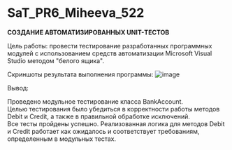 # SaT_PR6_Miheeva_522

**СОЗДАНИЕ АВТОМАТИЗИРОВАННЫХ UNIT-ТЕСТОВ**

Цель работы: провести тестирование разработанных программных модулей с использованием средств автоматизации Microsoft Visual Studio методом "белого ящика".

Скриншоты результата выполнения программы:
![image](https://github.com/user-attachments/assets/8da3153d-e6d3-4904-8028-cc81ff171c64)

Вывод:

Проведено модульное тестирование класса BankAccount.   
Целью тестирования было убедиться в корректности работы методов Debit и Credit, а также в правильной обработке исключений.  
Все тесты пройдены успешно. Реализованная логика для методов Debit и Credit работает как ожидалось и соответствует требованиям, определенным в модульных тестах.
